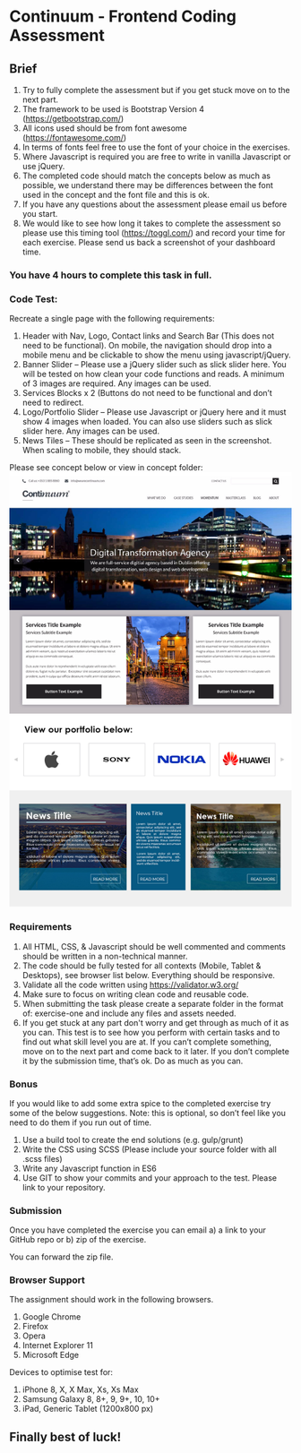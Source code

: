 # Continuum - Frontend Coding Assessment


## Brief

1.	Try to fully complete the assessment but if you get stuck move on to the next part.
2.	The framework to be used is Bootstrap Version 4 (https://getbootstrap.com/)
3.	All icons used should be from font awesome (https://fontawesome.com/)
4.	In terms of fonts feel free to use the font of your choice in the exercises.
5.	Where Javascript is required you are free to write in vanilla Javascript or use jQuery.
6.	The completed code should match the concepts below as much as possible, we understand there may be differences between the font used in the concept and the font file and this is ok.
7.	If you have any questions about the assessment please email us before you start.
8.	We would like to see how long it takes to complete the assessment so please use this timing tool (https://toggl.com/) and record your time for each exercise. Please send us back a screenshot of your dashboard time. 

### You have 4 hours to complete this task in full.



### Code Test:

Recreate a single page with the following requirements:

1.	Header with Nav, Logo, Contact links and Search Bar (This does not need to be functional). On mobile, the navigation should drop into a mobile menu and be clickable to show the menu using javascript/jQuery.
2.	Banner Slider – Please use a jQuery slider such as slick slider here. You will be tested on how clean your code functions and reads. A minimum of 3 images are required. Any images can be used.
3.	Services Blocks x 2 (Buttons do not need to be functional and don’t need to redirect.
4.	Logo/Portfolio Slider – Please use Javascript or jQuery here and it must show 4 images when loaded. You can also use sliders such as slick slider here. Any images can be used.
5.	News Tiles – These should be replicated as seen in the screenshot. When scaling to mobile, they should stack.

Please see concept below or view in concept folder:
![Exercise](https://github.com/ContinuumCode/Frontend-Code-Test/blob/master/Concepts/frontend-dev-task.jpg)
 
### Requirements

1.	All HTML, CSS, & Javascript should be well commented and comments should be written in a non-technical manner.
2.	The code should be fully tested for all contexts (Mobile, Tablet & Desktops), see browser list below. Everything should be responsive.
3.	Validate all the code written using https://validator.w3.org/
4.	Make sure to focus on writing clean code and reusable code.
5.	When submitting the task please create a separate folder in the format of: exercise-one and include any files and assets needed.
6.	If you get stuck at any part don't worry and get through as much of it as you can. This test is to see how you perform with certain tasks and to find out what skill level you are at. If you can’t complete something, move on to the next part and come back to it later. If you don’t complete it by the submission time, that’s ok. Do as much as you can.


### Bonus

If you would like to add some extra spice to the completed exercise try some of the below suggestions.
Note: this is optional, so don’t feel like you need to do them if you run out of time.

1.	Use a build tool to create the end solutions (e.g. gulp/grunt)
2.	Write the CSS using SCSS (Please include your source folder with all .scss files)
3.	Write any Javascript function in ES6
4.	Use GIT to show your commits and your approach to the test. Please link to your repository.


### Submission

Once you have completed the exercise you can email a) a link to your GitHub repo or b) zip of the exercise.

You can forward the zip file.


### Browser Support
The assignment should work in the following browsers.

1. Google Chrome
2. Firefox
3. Opera
4. Internet Explorer 11
4. Microsoft Edge

Devices to optimise test for:

1.	iPhone 8, X, X Max, Xs, Xs Max
2.	Samsung Galaxy 8, 8+, 9, 9+, 10, 10+
3.	iPad, Generic Tablet (1200x800 px)

## Finally best of luck!

